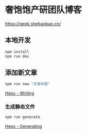 # 奢饱饱产研团队博客

https://geek.shebaobao.cn/

## 本地开发

```bash
npm install
npm run dev
```

## 添加新文章

```bash
npm run new "文章标题"
```

[Hexo - Writing](https://hexo.io/docs/writing.html)

### 生成静态文件

``` bash
npm run generate
```

[Hexo - Generating](https://hexo.io/docs/generating.html)

